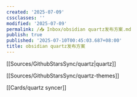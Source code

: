 ```yaml
---
created: '2025-07-09'
cssclasses: ''
modified: '2025-07-09'
permalink: /📥 Inbox/obsidian quartz发布方案.md
publish: true
published: '2025-07-10T00:45:03.687+08:00'
title: obsidian quartz发布方案
---
```

[[Sources/GithubStarsSync/quartz\|quartz]]

[[Sources/GithubStarsSync/quartz-themes]]

[[Cards/quartz syncer]]
